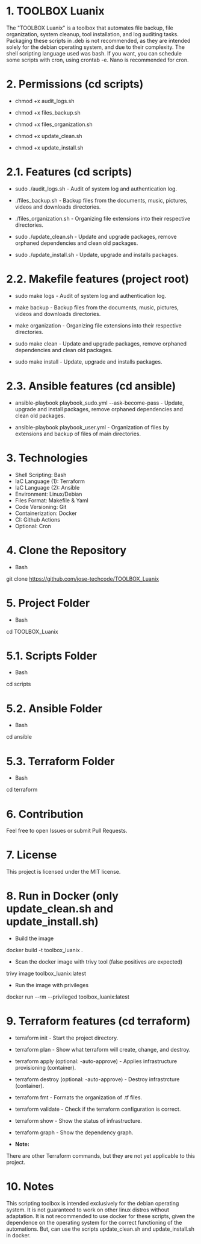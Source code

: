 # 1. TOOLBOX Luanix

The "TOOLBOX Luanix" is a toolbox that automates file backup, file organization, system cleanup, tool installation, and log auditing tasks. Packaging these scripts in .deb is not recommended, as they are intended solely for the debian operating system, and due to their complexity. The shell scripting language used was bash. If you want, you can schedule some scripts with cron, using crontab -e. Nano is recommended for cron.

# 2. Permissions (cd scripts)

- chmod +x audit_logs.sh

- chmod +x files_backup.sh

- chmod +x files_organization.sh

- chmod +x update_clean.sh

- chmod +x update_install.sh

# 2.1. Features (cd scripts)

- sudo ./audit_logs.sh - Audit of system log and authentication log.

- ./files_backup.sh - Backup files from the documents, music, pictures, videos and downloads
directories.

- ./files_organization.sh - Organizing file extensions into their respective directories.

- sudo ./update_clean.sh - Update and upgrade packages, remove orphaned dependencies and clean old packages.

- sudo ./update_install.sh - Update, upgrade and installs packages.

# 2.2. Makefile features (project root)

- sudo make logs - Audit of system log and authentication log.

- make backup - Backup files from the documents, music, pictures, videos and downloads
directories.

- make organization - Organizing file extensions into their respective directories.

- sudo make clean - Update and upgrade packages, remove orphaned dependencies and clean old packages.

- sudo make install - Update, upgrade and installs packages.

# 2.3. Ansible features (cd ansible)

- ansible-playbook playbook_sudo.yml --ask-become-pass - Update, upgrade and install packages, remove orphaned dependencies and clean old packages.

- ansible-playbook playbook_user.yml - Organization of files by extensions and backup of files of main directories.

# 3. Technologies

- Shell Scripting: Bash
- IaC Language (1): Terraform
- IaC Language (2): Ansible
- Environment: Linux/Debian
- Files Format: Makefile & Yaml
- Code Versioning: Git
- Containerization: Docker
- CI: Github Actions
- Optional: Cron

# 4. Clone the Repository

- Bash

git clone https://github.com/jose-techcode/TOOLBOX_Luanix

# 5. Project Folder

- Bash

cd TOOLBOX_Luanix

# 5.1. Scripts Folder

- Bash

cd scripts

# 5.2. Ansible Folder

- Bash

cd ansible

# 5.3. Terraform Folder

- Bash

cd terraform

# 6. Contribution

Feel free to open Issues or submit Pull Requests.

# 7. License

This project is licensed under the MIT license.

# 8. Run in Docker (only update_clean.sh and update_install.sh)

- Build the image

docker build -t toolbox_luanix .

- Scan the docker image with trivy tool (false positives are expected)

trivy image toolbox_luanix:latest

- Run the image with privileges

docker run --rm --privileged toolbox_luanix:latest

# 9. Terraform features (cd terraform)

- terraform init - Start the project directory.

- terraform plan - Show what terraform will create, change, and destroy.

- terraform apply (optional: -auto-approve) - Applies infrastructure provisioning (container).

- terraform destroy (optional: -auto-approve) - Destroy infrastrcture (container).

- terraform fmt - Formats the organization of .tf files.

- terraform validate - Check if the terraform configuration is correct.

- terraform show - Show the status of infrastructure.

- terraform graph - Show the dependency graph.

- **Note:** 

There are other Terraform commands, but they are not yet applicable to this project.

# 10. Notes

This scripting toolbox is intended exclusively for the debian operating system. It is not guaranteed to work on other linux distros without adaptation. It is not recommended to use docker for these scripts, given the dependence on the operating system for the correct functioning of the automations. But, can use the scripts update_clean.sh and update_install.sh in docker.